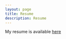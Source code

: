 ```yaml
---
layout: page
title: Resume
description: Resume
---
```

My resume is available [here](https://drive.google.com/file/d/1JxX8s96KUhD1LLHUkQO-JO2hye46pbJP/view?usp=sharing)
